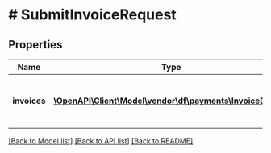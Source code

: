 # # SubmitInvoiceRequest

## Properties

Name | Type | Description | Notes
------------ | ------------- | ------------- | -------------
**invoices** | [**\OpenAPI\Client\Model\vendor\df\payments\InvoiceDetail[]**](InvoiceDetail.md) | An array of invoice details to be submitted. | [optional]

[[Back to Model list]](../../README.md#models) [[Back to API list]](../../README.md#endpoints) [[Back to README]](../../README.md)
